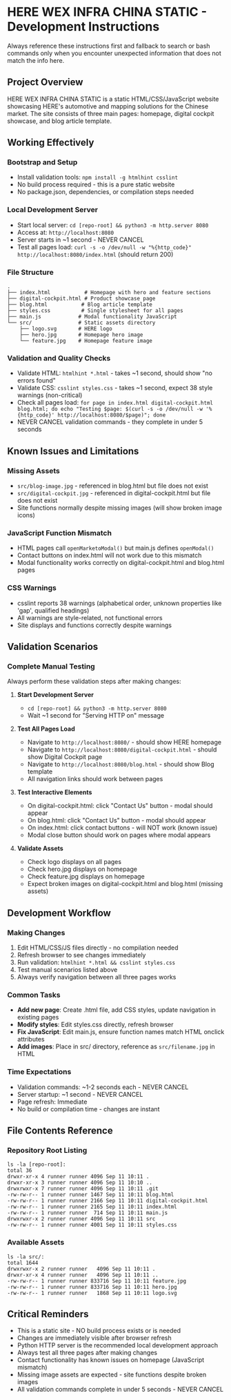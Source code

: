 # HERE WEX INFRA CHINA STATIC - Development Instructions

Always reference these instructions first and fallback to search or bash commands only when you encounter unexpected information that does not match the info here.

## Project Overview

HERE WEX INFRA CHINA STATIC is a static HTML/CSS/JavaScript website showcasing HERE's automotive and mapping solutions for the Chinese market. The site consists of three main pages: homepage, digital cockpit showcase, and blog article template.

## Working Effectively

### Bootstrap and Setup
- Install validation tools: `npm install -g htmlhint csslint`
- No build process required - this is a pure static website
- No package.json, dependencies, or compilation steps needed

### Local Development Server
- Start local server: `cd [repo-root] && python3 -m http.server 8080`
- Access at: `http://localhost:8080`
- Server starts in ~1 second - NEVER CANCEL
- Test all pages load: `curl -s -o /dev/null -w "%{http_code}" http://localhost:8080/index.html` (should return 200)

### File Structure
```
.
├── index.html           # Homepage with hero and feature sections
├── digital-cockpit.html # Product showcase page  
├── blog.html           # Blog article template
├── styles.css          # Single stylesheet for all pages
├── main.js            # Modal functionality JavaScript
└── src/               # Static assets directory
    ├── logo.svg       # HERE logo
    ├── hero.jpg       # Homepage hero image
    └── feature.jpg    # Homepage feature image
```

### Validation and Quality Checks
- Validate HTML: `htmlhint *.html` - takes ~1 second, should show "no errors found"
- Validate CSS: `csslint styles.css` - takes ~1 second, expect 38 style warnings (non-critical)
- Check all pages load: `for page in index.html digital-cockpit.html blog.html; do echo "Testing $page: $(curl -s -o /dev/null -w '%{http_code}' http://localhost:8080/$page)"; done`
- NEVER CANCEL validation commands - they complete in under 5 seconds

## Known Issues and Limitations

### Missing Assets
- `src/blog-image.jpg` - referenced in blog.html but file does not exist
- `src/digital-cockpit.jpg` - referenced in digital-cockpit.html but file does not exist
- Site functions normally despite missing images (will show broken image icons)

### JavaScript Function Mismatch
- HTML pages call `openMarketoModal()` but main.js defines `openModal()`
- Contact buttons on index.html will not work due to this mismatch
- Modal functionality works correctly on digital-cockpit.html and blog.html pages

### CSS Warnings
- csslint reports 38 warnings (alphabetical order, unknown properties like 'gap', qualified headings)
- All warnings are style-related, not functional errors
- Site displays and functions correctly despite warnings

## Validation Scenarios

### Complete Manual Testing
Always perform these validation steps after making changes:

1. **Start Development Server**
   - `cd [repo-root] && python3 -m http.server 8080`
   - Wait ~1 second for "Serving HTTP on" message

2. **Test All Pages Load**
   - Navigate to `http://localhost:8080/` - should show HERE homepage
   - Navigate to `http://localhost:8080/digital-cockpit.html` - should show Digital Cockpit page  
   - Navigate to `http://localhost:8080/blog.html` - should show Blog template
   - All navigation links should work between pages

3. **Test Interactive Elements**
   - On digital-cockpit.html: click "Contact Us" button - modal should appear
   - On blog.html: click "Contact Us" button - modal should appear  
   - On index.html: click contact buttons - will NOT work (known issue)
   - Modal close button should work on pages where modal appears

4. **Validate Assets**
   - Check logo displays on all pages
   - Check hero.jpg displays on homepage
   - Check feature.jpg displays on homepage
   - Expect broken images on digital-cockpit.html and blog.html (missing assets)

## Development Workflow

### Making Changes
1. Edit HTML/CSS/JS files directly - no compilation needed
2. Refresh browser to see changes immediately  
3. Run validation: `htmlhint *.html && csslint styles.css`
4. Test manual scenarios listed above
5. Always verify navigation between all three pages works

### Common Tasks
- **Add new page**: Create .html file, add CSS styles, update navigation in existing pages
- **Modify styles**: Edit styles.css directly, refresh browser
- **Fix JavaScript**: Edit main.js, ensure function names match HTML onclick attributes  
- **Add images**: Place in src/ directory, reference as `src/filename.jpg` in HTML

### Time Expectations
- Validation commands: ~1-2 seconds each - NEVER CANCEL
- Server startup: ~1 second - NEVER CANCEL  
- Page refresh: Immediate
- No build or compilation time - changes are instant

## File Contents Reference

### Repository Root Listing
```
ls -la [repo-root]:
total 36
drwxr-xr-x 4 runner runner 4096 Sep 11 10:11 .
drwxr-xr-x 3 runner runner 4096 Sep 11 10:10 ..
drwxrwxr-x 7 runner runner 4096 Sep 11 10:11 .git
-rw-rw-r-- 1 runner runner 1467 Sep 11 10:11 blog.html
-rw-rw-r-- 1 runner runner 2166 Sep 11 10:11 digital-cockpit.html  
-rw-rw-r-- 1 runner runner 2165 Sep 11 10:11 index.html
-rw-rw-r-- 1 runner runner  714 Sep 11 10:11 main.js
drwxrwxr-x 2 runner runner 4096 Sep 11 10:11 src
-rw-rw-r-- 1 runner runner 4001 Sep 11 10:11 styles.css
```

### Available Assets
```
ls -la src/:
total 1644
drwxrwxr-x 2 runner runner   4096 Sep 11 10:11 .
drwxr-xr-x 4 runner runner   4096 Sep 11 10:11 ..
-rw-rw-r-- 1 runner runner 833716 Sep 11 10:11 feature.jpg
-rw-rw-r-- 1 runner runner 833716 Sep 11 10:11 hero.jpg  
-rw-rw-r-- 1 runner runner   1868 Sep 11 10:11 logo.svg
```

## Critical Reminders
- This is a static site - NO build process exists or is needed
- Changes are immediately visible after browser refresh
- Python HTTP server is the recommended local development approach
- Always test all three pages after making changes
- Contact functionality has known issues on homepage (JavaScript mismatch)
- Missing image assets are expected - site functions despite broken images
- All validation commands complete in under 5 seconds - NEVER CANCEL